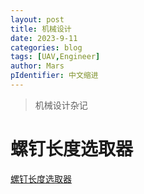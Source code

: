 ```yaml
---
layout: post
title: 机械设计
date: 2023-9-11
categories: blog
tags: [UAV,Engineer]
author: Mars
pIdentifier: 中文缩进
---
```


> 机械设计杂记
 
# 螺钉长度选取器

[螺钉长度选取器](/assets/sites/screwLengthChoose/main.html)

